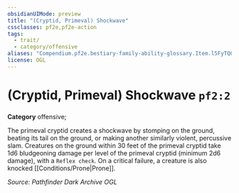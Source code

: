 ```yaml
---
obsidianUIMode: preview
title: "(Cryptid, Primeval) Shockwave"
cssclasses: pf2e,pf2e-action
tags:
  - trait/
  - category/offensive
aliases: "Compendium.pf2e.bestiary-family-ability-glossary.Item.l5FyTQQ0OfICCS1c"
license: OGL
---
```

# (Cryptid, Primeval) Shockwave `pf2:2`

### 

**Category** offensive; 




The primeval cryptid creates a shockwave by stomping on the ground, beating its tail on the ground, or making another similarly violent, percussive slam. Creatures on the ground within 30 feet of the primeval cryptid take 1d6 bludgeoning damage per level of the primeval cryptid (minimum 2d6 damage), with a `Reflex check`. On a critical failure, a creature is also knocked [[Conditions/Prone|Prone]].

*Source: Pathfinder Dark Archive*
*OGL*